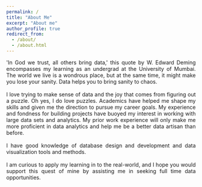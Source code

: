 ```yaml
---
permalink: /
title: "About Me"
excerpt: "About me"
author_profile: true
redirect_from: 
  - /about/
  - /about.html
---
```


<div style="text-align: justify">
'In God we trust, all others bring data,' this quote by W. Edward Deming encompasses my learning as an undergrad at the University of Mumbai. The world we live is a wondrous place, but at the same time, it might make you lose your sanity. Data helps you to bring sanity to chaos.
<br/><br/>
I love trying to make sense of data and the joy that comes from figuring out a puzzle. Oh yes, I do love puzzles. Academics have helped me shape my skills and given me the direction to pursue my career goals. My experience and fondness for building projects have buoyed my interest in working with large data sets and analytics. My prior work experience will only make me more proficient in data analytics and help me be a better data artisan than before.
<br/><br/>
I have good knowledge of database design and development and data visualization tools and methods.
<br/><br/>
I am curious to apply my learning in to the real-world, and I hope you would support this quest of mine by assisting me in seeking full time data opportunities.
</div>
